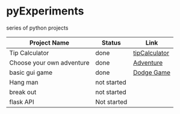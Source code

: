 # pyExperiments

series of python projects

| Project Name              | Status      | Link                                                                                  |
|---------------------------|-------------|---------------------------------------------------------------------------------------|
| Tip Calculator            | done        | [tipCalculator](https://github.com/wolfman456/pyExperaments/tree/master/tipCalulator) |
| Choose your own adventure | done        | [Adventure](https://github.com/wolfman456/pyExperaments/tree/master/adventure1)       |
| basic gui game            | done        | [Dodge Game](https://github.com/wolfman456/pyExperaments/tree/master/basicGUIGame)    |
| Hang man                  | not started |                                                                                       |
| break out                 | not started |                                                                                       |
| flask API                 | Not started |                                                                                       |